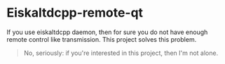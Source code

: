 # Eiskaltdcpp-remote-qt
If you use eiskaltdcpp daemon, then for sure you do not have enough remote control like transmission.
This project solves this problem.

> No, seriously: if you're interested in this project, then I'm not alone.